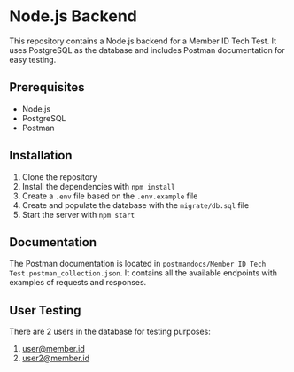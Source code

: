 # Node.js Backend

This repository contains a Node.js backend for a Member ID Tech Test. It uses PostgreSQL as the database and includes Postman documentation for easy testing.

## Prerequisites

- Node.js
- PostgreSQL
- Postman

## Installation

1. Clone the repository
2. Install the dependencies with `npm install`
3. Create a `.env` file based on the `.env.example` file
4. Create and populate the database with the `migrate/db.sql` file
5. Start the server with `npm start`

## Documentation

The Postman documentation is located in `postmandocs/Member ID Tech Test.postman_collection.json`. It contains all the available endpoints with examples of requests and responses.

## User Testing

There are 2 users in the database for testing purposes:

1. user@member.id
2. user2@member.id
